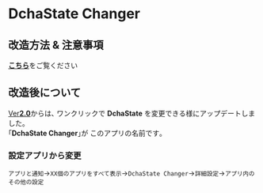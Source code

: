 # DchaState Changer

## 改造方法 & 注意事項

[**こちら**](HowTo.md)をご覧ください

## 改造後について
[Ver**2.0**](https://github.com/mouseos/Cpad_dcha_3_changer/releases/tag/Ver2.0)からは､ ワンクリックで **DchaState** を変更できる様にアップデートしました｡  
｢**DchaState Changer**｣が このアプリの名前です｡

### 設定アプリから変更
`アプリと通知`→`XX個のアプリをすべて表示`→`DchaState Changer`→`詳細設定`→`アプリ内のその他の設定`